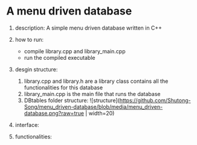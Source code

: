 # A menu driven database

1. description: A simple menu driven database written in C++

2. how to run:
    - compile library.cpp and library_main.cpp
    - run the compiled executable

3. desgin structure:
    1. library.cpp and library.h are a library class contains all the functionalities for this database
    2. library_main.cpp is the main file that runs the database
    3. DBtables folder structure:
    ![structure](https://github.com/Shutong-Song/menu_driven-database/blob/media/menu_driven-database.png?raw=true | width=20)

4. interface:

5. functionalities:
